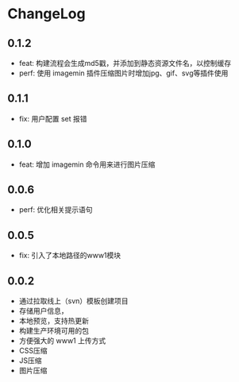 # ChangeLog

## 0.1.2

* feat: 构建流程会生成md5戳，并添加到静态资源文件名，以控制缓存
* perf: 使用 imagemin 插件压缩图片时增加jpg、gif、svg等插件使用

## 0.1.1

* fix: 用户配置 set 报错

## 0.1.0

* feat: 增加 imagemin 命令用来进行图片压缩

## 0.0.6

* perf: 优化相关提示语句

## 0.0.5

* fix: 引入了本地路径的www1模块

## 0.0.2

* 通过拉取线上（svn）模板创建项目
* 存储用户信息，
* 本地预览，支持热更新
* 构建生产环境可用的包
* 方便强大的 www1 上传方式
* CSS压缩
* JS压缩
* 图片压缩